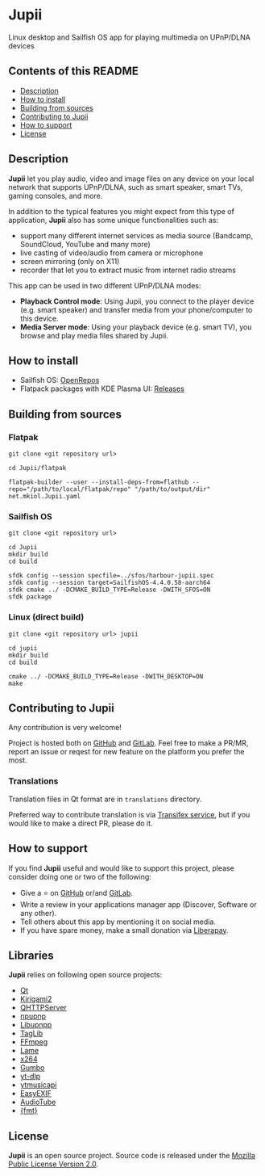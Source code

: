 # Jupii

Linux desktop and Sailfish OS app for playing multimedia on UPnP/DLNA devices

## Contents of this README

- [Description](#description)
- [How to install](#how-to-install)
- [Building from sources](#building-from-sources)
- [Contributing to Jupii](#contributing-to-jupii)
- [How to support](#how-to-support)
- [License](#license)

## Description

**Jupii** let you play audio, video and image files on any device on your local network that supports UPnP/DLNA, such as smart speaker, smart TVs, gaming consoles, and more.

In addition to the typical features you might expect from this type of application, **Jupii** also has some unique functionalities such as:

- support many different internet services as media source (Bandcamp, SoundCloud, YouTube and many more)
- live casting of video/audio from camera or microphone
- screen mirroring (only on X11)
- recorder that let you to extract music from internet radio streams

This app can be used in two different UPnP/DLNA modes:

- **Playback Control mode**: Using Jupii, you connect to the player device (e.g. smart speaker) and transfer media from your phone/computer to this device.
- **Media Server mode**: Using your playback device (e.g. smart TV), you browse and play media files shared by Jupii.

## How to install

- Sailfish OS: [OpenRepos](https://openrepos.net/content/mkiol/jupii)
- Flatpack packages with KDE Plasma UI: [Releases](https://github.com/mkiol/Jupii/releases)

## Building from sources

### Flatpak

```
git clone <git repository url>

cd Jupii/flatpak

flatpak-builder --user --install-deps-from=flathub --repo="/path/to/local/flatpak/repo" "/path/to/output/dir" net.mkiol.Jupii.yaml
```

### Sailfish OS

```
git clone <git repository url>

cd Jupii
mkdir build
cd build

sfdk config --session specfile=../sfos/harbour-jupii.spec
sfdk config --session target=SailfishOS-4.4.0.58-aarch64
sfdk cmake ../ -DCMAKE_BUILD_TYPE=Release -DWITH_SFOS=ON
sfdk package
```

### Linux (direct build)

```
git clone <git repository url> jupii

cd jupii
mkdir build
cd build

cmake ../ -DCMAKE_BUILD_TYPE=Release -DWITH_DESKTOP=ON
make
```

## Contributing to Jupii

Any contribution is very welcome!

Project is hosted both on [GitHub](https://github.com/mkiol/jupii) and [GitLab](https://gitlab.com/mkiol/jupii).
Feel free to make a PR/MR, report an issue or reqest for new feature on the platform you prefer the most.

### Translations

Translation files in Qt format are in `translations` directory.

Preferred way to contribute translation is via [Transifex service](https://www.transifex.com/mkiol/jupii),
but if you would like to make a direct PR, please do it.

## How to support

If you find **Jupii** useful and would like to support this project,
please consider doing one or two of the following:

- Give a &#11088; on [GitHub](https://github.com/mkiol/jupii) or/and [GitLab](https://gitlab.com/mkiol/jupii).
- Write a review in your applications manager app (Discover, Software or any other).
- Tell others about this app by mentioning it on social media.
- If you have spare money, make a small donation via [Liberapay](https://liberapay.com/mkiol/donate).

## Libraries

**Jupii** relies on following open source projects:

- [Qt](https://www.qt.io/)
- [Kirigami2](https://api.kde.org/frameworks/kirigami/html/index.html)
- [QHTTPServer](https://github.com/nikhilm/qhttpserver)
- [npupnp](https://framagit.org/medoc92/npupnp)
- [Libupnpp](https://framagit.org/medoc92/libupnpp)
- [TagLib](http://taglib.org/)
- [FFmpeg](https://ffmpeg.org/)
- [Lame](https://lame.sourceforge.io/)
- [x264](https://www.videolan.org/developers/x264.html)
- [Gumbo](https://github.com/google/gumbo-parser)
- [yt-dlp](https://github.com/yt-dlp/yt-dlp)
- [ytmusicapi](https://github.com/sigma67/ytmusicapi)
- [EasyEXIF](https://github.com/mayanklahiri/easyexif)
- [AudioTube](https://github.com/KDE/audiotube)
- [{fmt}](https://fmt.dev)

## License

**Jupii** is an open source project. Source code is released under the
[Mozilla Public License Version 2.0](https://www.mozilla.org/MPL/2.0/).

